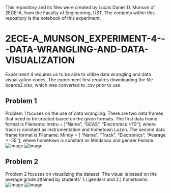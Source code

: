 This repository and its files were created by Lucas Daniel D. Munson of 2ECE-A, from the Faculty of Engineering, UST. The contents within this repository is the notebook of this experiment.

# 2ECE-A_MUNSON_EXPERIMENT-4---DATA-WRANGLING-AND-DATA-VISUALIZATION

Experiment 4 requires us to be able to utilize data wrangling and data visualization codes. The experiment first requires downloading the file boards2.xlsx, which was converted to .csv prior to use.

## Problem 1
Problem 1 focuses on the use of data wrangling. There are two data frames that need to be created based on the given formats. The first data frame format is Filename: Instru = [“Name”, “GEAS”, “Electronics >70”]; where track is constant as Instrumentation and hometown Luzon. The second data frame format is Filename: Mindy = [ “Name”, “Track”, “Electronics”, “Average >=55”]; where hometown is constant as Mindanao and gender Female.
![image](https://github.com/user-attachments/assets/bab486e3-9f34-4f45-b27b-74c4c93739ae)
![image](https://github.com/user-attachments/assets/b6bdd453-6876-4789-a032-8a3f54d1ce1f)

## Problem 2
Problem 2 focuses on visualizing the dataset. The visual is based on the average grade attained by students' 1.) genders and 2.) hometowns. 
![image](https://github.com/user-attachments/assets/ea607a7a-7c81-467e-bb75-0610cf47d5c8)
![image](https://github.com/user-attachments/assets/3deaa293-9111-44c2-9da0-f71fd935b571)

